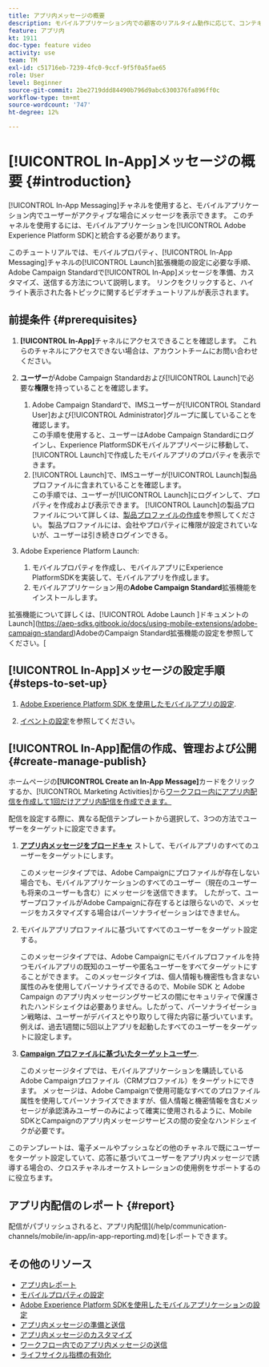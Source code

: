 ```yaml
---
title: アプリ内メッセージの概要
description: モバイルアプリケーション内での顧客のリアルタイム動作に応じて、コンテキスト上関連性の高いアプリ内メッセージをユーザーに表示する方法を説明します。
feature: アプリ内
kt: 1911
doc-type: feature video
activity: use
team: TM
exl-id: c51716eb-7239-4fc0-9ccf-9f5f0a5fae65
role: User
level: Beginner
source-git-commit: 2be2719ddd84490b796d9abc6300376fa896ff0c
workflow-type: tm+mt
source-wordcount: '747'
ht-degree: 12%

---
```


# [!UICONTROL In-App]メッセージの概要 {#introduction}

[!UICONTROL In-App Messaging]チャネルを使用すると、モバイルアプリケーション内でユーザーがアクティブな場合にメッセージを表示できます。 このチャネルを使用するには、モバイルアプリケーションを[!UICONTROL Adobe Experience Platform SDK]と統合する必要があります。

このチュートリアルでは、モバイルプロパティ、[!UICONTROL In-App Messaging]チャネルの[!UICONTROL Launch]拡張機能の設定に必要な手順、Adobe Campaign Standardで[!UICONTROL In-App]メッセージを準備、カスタマイズ、送信する方法について説明します。 リンクをクリックすると、ハイライト表示された各トピックに関するビデオチュートリアルが表示されます。

## 前提条件 {#prerequisites}

1. **[!UICONTROL In-App]**&#x200B;チャネルにアクセスできることを確認します。 これらのチャネルにアクセスできない場合は、アカウントチームにお問い合わせください。
1. **ユーザー**&#x200B;がAdobe Campaign Standardおよび[!UICONTROL Launch]で必要な&#x200B;**権限**&#x200B;を持っていることを確認します。

   1. Adobe Campaign Standardで、IMSユーザーが[!UICONTROL Standard User]および[!UICONTROL Administrator]グループに属していることを確認します。\
      この手順を使用すると、ユーザーはAdobe Campaign Standardにログインし、Experience PlatformSDKモバイルアプリページに移動して、[!UICONTROL Launch]で作成したモバイルアプリのプロパティを表示できます。
   1. [!UICONTROL Launch]で、IMSユーザーが[!UICONTROL Launch]製品プロファイルに含まれていることを確認します。\
      この手順では、ユーザーが[!UICONTROL Launch]にログインして、プロパティを作成および表示できます。 [!UICONTROL Launch]の製品プロファイルについて詳しくは、[製品プロファイルの作成](https://docs.adobelaunch.com/launch-reference/administration/user-permissions#3-create-your-product-profile)を参照してください。 製品プロファイルには、会社やプロパティに権限が設定されていないが、ユーザーは引き続きログインできる。

1. Adobe Experience Platform Launch:

   1. モバイルプロパティを作成し、モバイルアプリにExperience PlatformSDKを実装して、モバイルアプリを作成します。
   1. モバイルアプリケーション用の&#x200B;**Adobe Campaign Standard**&#x200B;拡張機能をインストールします。

拡張機能について詳しくは、[!UICONTROL Adobe Launch ]ドキュメントのLaunch](https://aep-sdks.gitbook.io/docs/using-mobile-extensions/adobe-campaign-standard)AdobeのCampaign Standard拡張機能の設定を参照してください。[

## [!UICONTROL In-App]メッセージの設定手順 {#steps-to-set-up}

1. [Adobe Experience Platform SDK を使用したモバイルアプリの設定](/help/communication-channels/mobile/configure-mobile-apps-using-aep-sdk.md).

1. [イベントの設定](/help/communication-channels/mobile/in-app/configure-events.md)を参照してください。

## [!UICONTROL In-App]配信の作成、管理および公開 {#create-manage-publish}

ホームページの&#x200B;**[!UICONTROL Create an In-App Message]**&#x200B;カードをクリックするか、[!UICONTROL Marketing Activities]から[ワークフロー内にアプリ内配信を作成して1回だけアプリ内配信を作成できます。](/help/communication-channels/mobile/in-app/in-app-activity.md)

配信を設定する際に、異なる配信テンプレートから選択して、3つの方法でユーザーをターゲットに設定できます。

1. [**アプリ内メッセージをブロードキャ**](/help/communication-channels/mobile/in-app/broadcast-in-app-message.md) ストして、モバイルアプリのすべてのユーザーをターゲットにします。

   このメッセージタイプでは、Adobe Campaignにプロファイルが存在しない場合でも、モバイルアプリケーションのすべてのユーザー（現在のユーザーも将来のユーザーも含む）にメッセージを送信できます。 したがって、ユーザープロファイルがAdobe Campaignに存在するとは限らないので、メッセージをカスタマイズする場合はパーソナライゼーションはできません。

1. モバイルアプリプロファイルに基づいてすべてのユーザーをターゲット設定する。

   このメッセージタイプでは、Adobe Campaignにモバイルプロファイルを持つモバイルアプリの既知のユーザーや匿名ユーザーをすべてターゲットにすることができます。 このメッセージタイプは、個人情報も機密性も含まない属性のみを使用してパーソナライズできるので、Mobile SDK と Adobe Campaign のアプリ内メッセージングサービスの間にセキュリティで保護されたハンドシェイクは必要ありません。したがって、パーソナライゼーション戦略は、ユーザーがデバイスとやり取りして得た内容に基づいています。 例えば、過去1週間に5回以上アプリを起動したすべてのユーザーをターゲットに設定します。

1. [**Campaign プロファイルに基づいたターゲットユーザー**](/help/communication-channels/mobile/in-app/target-users-based-on-campaign-profile.md).

   このメッセージタイプでは、モバイルアプリケーションを購読しているAdobe Campaignプロファイル（CRMプロファイル）をターゲットにできます。 メッセージは、Adobe Campaignで使用可能なすべてのプロファイル属性を使用してパーソナライズできますが、個人情報と機密情報を含むメッセージが承認済みユーザーのみによって確実に使用されるように、Mobile SDKとCampaignのアプリ内メッセージサービスの間の安全なハンドシェイクが必要です。

このテンプレートは、電子メールやプッシュなどの他のチャネルで既にユーザーをターゲット設定していて、応答に基づいてユーザーをアプリ内メッセージで誘導する場合の、クロスチャネルオーケストレーションの使用例をサポートするのに役立ちます。

## アプリ内配信のレポート {#report}

配信がパブリッシュされると、アプリ内配信](/help/communication-channels/mobile/in-app/in-app-reporting.md)を[レポートできます。

## その他のリソース

* [アプリ内レポート](https://docs.adobe.com/content/help/en/campaign-standard/using/reporting/list-of-reports/in-app-report.html)
* [モバイルプロパティの設定](https://aep-sdks.gitbook.io/docs/getting-started/create-a-mobile-property)
* [Adobe Experience Platform SDKを使用したモバイルアプリケーションの設定](https://helpx.adobe.com/jp/campaign/kb/configuring-app-sdk.html)
* [アプリ内メッセージの準備と送信](https://docs.adobe.com/content/help/en/campaign-standard/using/communication-channels/in-app-messaging/preparing-and-sending-an-in-app-message.html)
* [アプリ内メッセージのカスタマイズ](https://docs.adobe.com/content/help/en/campaign-standard/using/communication-channels/in-app-messaging/customizing-an-in-app-message.html)
* [ワークフロー内でのアプリ内メッセージの送信](https://docs.adobe.com/content/help/en/campaign-standard/using/managing-processes-and-data/channel-activities/in-app-delivery.html)
* [ライフサイクル指標の有効化](https://aep-sdks.gitbook.io/docs/getting-started/initialize-the-sdk#enable-lifecycle-metrics)
